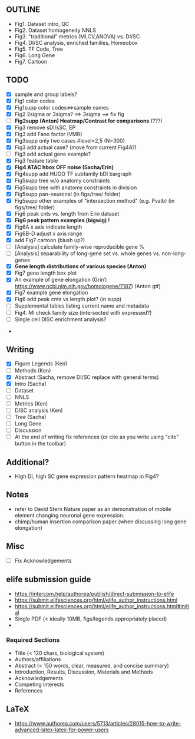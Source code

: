 ## OUTLINE
- Fig1. Dataset intro, QC
- Fig2. Dataset homogeneity NNLS
- Fig3. "traditional" metrics (MI,CV,ANOVA) vs. DI/SC
- Fig4. DI/SC analysis, enriched families, Homeobox
- Fig5. TF Code, Tree
- Fig6. Long Gene
- Fig7. Cartoon

## TODO
- [x] sample and group labels?
- [x] Fig1 color codes
- [x] Fig1supp color codes<=>sample names
- [x] Fig2 2sigma or 3sigma? ==> 3sigma ==> fix fig
- [ ] **Fig2supp (Anton) Heatmap/Contrast for comparisons** (???)
- [x] Fig3 remove sDI/sSC, EP
- [x] Fig3 add Fano factor (VMR)
- [x] Fig3supp only two cases #level=2,5 (N=300)
- [x] Fig3 add actual case? (move from current Fig4A?)
- [ ] Fig3 add actual gene example?
- [x] Fig3 feature table
- [x] **Fig4 ATAC hbox OFF noise (Sacha/Erin)**
- [x] Fig4supp add HUGO TF subfamily bDI bargraph
- [x] Fig5supp tree w/o anatomy constraints
- [x] Fig5supp tree with anatomy constraints in division
- [x] Fig5supp pan-neuronal (in figs/tree/ folder)
- [x] Fig5supp other examples of "intersection method" (e.g. Pvalb) (in figs/tree/ folder)
- [x] Fig6 peak cnts vs. length from Erin dataset
- [x] **Fig6 peak pattern examples (bigwig) !**
- [x] Fig6A x axis indicate length
- [x] Fig6B-D adjust x axis range
- [x] add Fig7 cartoon (blush up?)
- [ ] [Analysis] calculate family-wise reproducible gene %
- [ ] [Analysis] separability of long-gene set vs. whole genes vs. non-long-genes
- [x] **Gene length distributions of various species (Anton)**
- [x] Fig7 gene length box plot
- [x] An example of gene elongation (Grin1: https://www.ncbi.nlm.nih.gov/homologene/7187) (Anton gtf)
- [x] Fig7 example gene elongation
- [x] Fig6 add peak cnts vs length plot? (in supp)
- [ ] Supplemental tables listing current name and metadata
- [ ] Fig4. MI check family size (intersected with expressed?)
- [ ] Single cell DISC enrichment analysis?
- 
 
## Writing
- [x] Figure Legends (Ken)
- [ ] Methods (Ken)
- [x] Abstract (Sacha, remove DI/SC replace with general terms)
- [x] Intro (Sacha)
- [ ] Dataset
- [ ] NNLS
- [ ] Metrics (Ken)
- [ ] DISC analysis (Ken)
- [ ] Tree (Sacha)
- [ ] Long Gene 
- [ ] Discussion
- [ ] At the end of writing fix references (or cite as you write using "cite" button in the toolbar)

## Additional?
- High DI, high SC gene expression pattern heatmap in Fig4?

## Notes
- refer to David Stern Nature paper as an demonstration of mobile element changing neuronal gene expression.
- chimp/human insertion comparison paper (when discussing long gene elongation)

## Misc
- [ ] Fix Acknowledgements


## elife submission guide
- https://intercom.help/authorea/publish/direct-submission-to-elife
- https://submit.elifesciences.org/html/elife_author_instructions.html
- https://submit.elifesciences.org/html/elife_author_instructions.html#initial
- Single PDF (< ideally 10MB, figs/legends appropriately placed)
- 
### Required Sections
- Title (< 120 chars, biological system)
- Authors/affiliations
- Abstract (< 150 words, clear, measured, and concise summary)
- Introduction, Results, Discussion, Materials and Methods
- Acknowledgements
- Competing interests
- References

## LaTeX
- https://www.authorea.com/users/5713/articles/28015-how-to-write-advanced-latex-latex-for-power-users
